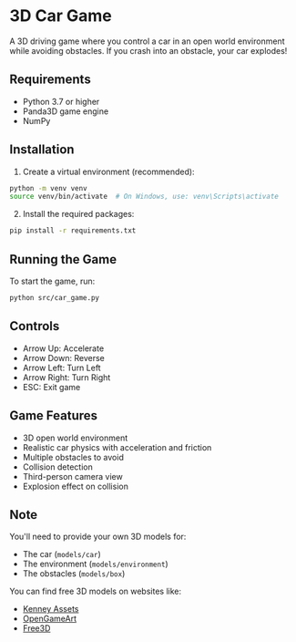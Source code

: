 # 3D Car Game

A 3D driving game where you control a car in an open world environment while avoiding obstacles. If you crash into an obstacle, your car explodes!

## Requirements

- Python 3.7 or higher
- Panda3D game engine
- NumPy

## Installation

1. Create a virtual environment (recommended):
```bash
python -m venv venv
source venv/bin/activate  # On Windows, use: venv\Scripts\activate
```

2. Install the required packages:
```bash
pip install -r requirements.txt
```

## Running the Game

To start the game, run:
```bash
python src/car_game.py
```

## Controls

- Arrow Up: Accelerate
- Arrow Down: Reverse
- Arrow Left: Turn Left
- Arrow Right: Turn Right
- ESC: Exit game

## Game Features

- 3D open world environment
- Realistic car physics with acceleration and friction
- Multiple obstacles to avoid
- Collision detection
- Third-person camera view
- Explosion effect on collision

## Note

You'll need to provide your own 3D models for:
- The car (`models/car`)
- The environment (`models/environment`)
- The obstacles (`models/box`)

You can find free 3D models on websites like:
- [Kenney Assets](https://kenney.nl/assets)
- [OpenGameArt](https://opengameart.org/)
- [Free3D](https://free3d.com/) 